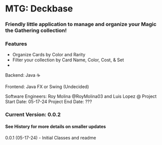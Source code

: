 # MTG: Deckbase
### Friendly little application to manage and organize your Magic the Gathering collection!

### Features
* Organize Cards by Color and Rarity
* Filter your collection by Card Name, Color, Cost, & Set
* 



Backend: Java ☕

Frontend: Java FX or Swing (Undecided)

Software Engineers: Roy Molina @RoyMolina03 and Luis Lopez @
Project Start Date: 05-17-24
Project End Date: ???

### Current Version: 0.0.2 
#### See History for more details on smaller updates

0.0.1 (05-17-24) - Initial Classes and readme
